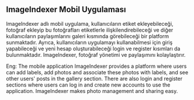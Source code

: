 ## ImageIndexer Mobil Uygulaması


ImageIndexer adlı mobil uygulama, kullanıcıların etiket ekleyebileceği, fotoğraf ekleyip bu fotoğrafları etiketlerle ilişkilendirebileceği ve diğer kullanıcıların paylaşımlarını galeri kısmında görebileceği bir platform sunmaktadır. Ayrıca, kullanıcıların uygulamayı kullanabilmesi için giriş yapabileceği ve yeni hesap oluşturabileceği login ve register kısımları da bulunmaktadır. ImageIndexer, fotoğraf yönetimi ve paylaşımını kolaylaştırır.

Eng: The mobile application ImageIndexer provides a platform where users can add labels, add photos and associate these photos with labels, and see other users' posts in the gallery section. There are also login and register sections where users can log in and create new accounts to use the application. ImageIndexer makes photo management and sharing easy.
